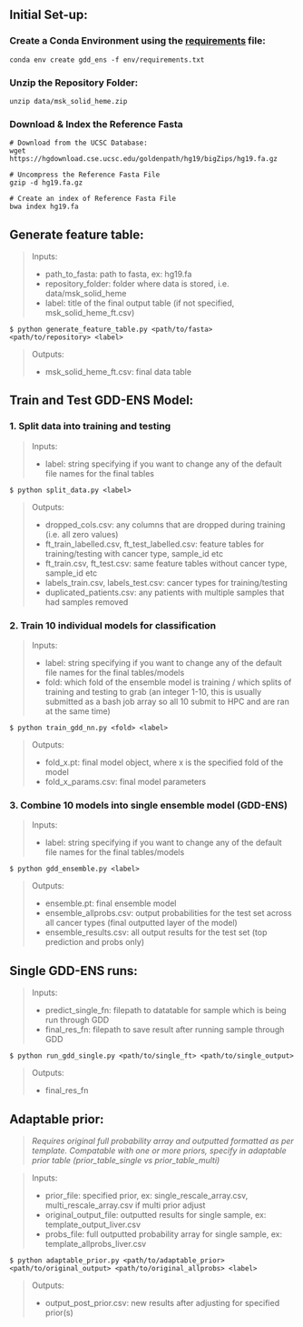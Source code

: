 ## Initial Set-up:

### Create a Conda Environment using the [requirements](../env/requirements.txt) file:
```
conda env create gdd_ens -f env/requirements.txt
```

### Unzip the Repository Folder:
```
unzip data/msk_solid_heme.zip
```

### Download & Index the Reference Fasta
```
# Download from the UCSC Database:
wget https://hgdownload.cse.ucsc.edu/goldenpath/hg19/bigZips/hg19.fa.gz

# Uncompress the Reference Fasta File
gzip -d hg19.fa.gz

# Create an index of Reference Fasta File
bwa index hg19.fa

``````

## Generate feature table:

   > Inputs: 
   > * path_to_fasta: path to fasta, ex: hg19.fa
   > * repository_folder: folder where data is stored, i.e. data/msk_solid_heme
   > * label: title of the final output table (if not specified, msk_solid_heme_ft.csv)
   >

   ```
   $ python generate_feature_table.py <path/to/fasta> <path/to/repository> <label>
  ```

   > Outputs:
   > * msk_solid_heme_ft.csv: final data table
   >

## Train and Test GDD-ENS Model:

### 1. Split data into training and testing

   > Inputs: 
   > * label: string specifying if you want to change any of the default file names for the final tables
   >

   ```
   $ python split_data.py <label>
   ```

   > Outputs: 
   > * dropped_cols.csv: any columns that are dropped during training (i.e. all zero values)
   > * ft_train_labelled.csv, ft_test_labelled.csv: feature tables for training/testing with cancer type, sample_id etc
   > * ft_train.csv, ft_test.csv: same feature tables without cancer type, sample_id etc
   > * labels_train.csv, labels_test.csv: cancer types for training/testing
   > * duplicated_patients.csv: any patients with multiple samples that had samples removed
   >

### 2. Train 10 individual models for classification

   > Inputs: 
   > * label: string specifying if you want to change any of the default file names for the final tables/models
   > * fold: which fold of the ensemble model is training / which splits of training and testing to grab (an integer 1-10, this is usually submitted as a bash job array so all 10 submit to HPC and are ran at the same time)
   >

   ```
   $ python train_gdd_nn.py <fold> <label>
   ```

   > Outputs: 
   > * fold_x.pt: final model object, where x is the specified fold of the model
   > * fold_x_params.csv: final model parameters
   >

### 3. Combine 10 models into single ensemble model (GDD-ENS)
   > Inputs: 
   > * label: string specifying if you want to change any of the default file names for the final tables/models
   >

   ```
   $ python gdd_ensemble.py <label>
   ```
   > Outputs: 
   > * ensemble.pt: final ensemble model
   > * ensemble_allprobs.csv: output probabilities for the test set across all cancer types (final outputted layer of the model)
   > * ensemble_results.csv: all output results for the test set (top prediction and probs only)
   >

## Single GDD-ENS runs:
   > Inputs: 
   > * predict_single_fn: filepath to datatable for sample which is being run through GDD
   > * final_res_fn: filepath to save result after running sample through GDD
   >

   ```
   $ python run_gdd_single.py <path/to/single_ft> <path/to/single_output>
   ```

   > Outputs: 
   > * final_res_fn

## Adaptable prior:

> *Requires original full probability array and outputted formatted as per template. Compatable with one or more priors, specify in adaptable prior table (prior_table_single vs prior_table_multi)*

   > Inputs: 
   > * prior_file: specified prior, ex: single_rescale_array.csv, multi_rescale_array.csv if multi prior adjust
   > * original_output_file: outputted results for single sample, ex: template_output_liver.csv
   > * probs_file: full outputted probability array for single sample, ex: template_allprobs_liver.csv
   >

   ```
   $ python adaptable_prior.py <path/to/adaptable_prior> <path/to/original_output> <path/to/original_allprobs> <label>
   ```

   > Outputs: 
   > * output_post_prior.csv: new results after adjusting for specified prior(s)
